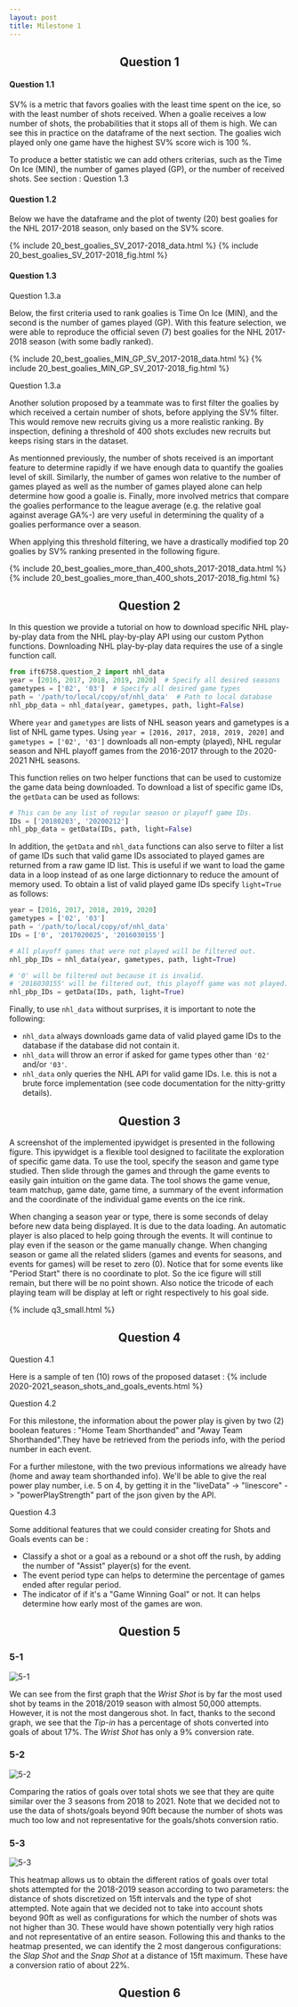```yaml
---
layout: post
title: Milestone 1
---
```


<center><h2>Question 1</h2></center>

#### Question 1.1

SV% is a metric that favors goalies with the least time spent on the ice, so with the least number of shots received.
When a goalie receives a low number of shots, the probabilities that it stops all of them is high.
We can see this in practice on the dataframe of the next section. The goalies wich played only one game have the highest SV% score wich is 100 %.

To produce a better statistic we can add others criterias, such as the Time On Ice (MIN), the number of games played (GP), or the number of received shots.
See section : Question 1.3

#### Question 1.2

Below we have the dataframe and the plot of twenty (20) best goalies for the NHL 2017-2018 season, only based on the SV% score.

{% include 20_best_goalies_SV_2017-2018_data.html %}
{% include 20_best_goalies_SV_2017-2018_fig.html %}

#### Question 1.3

Question 1.3.a

Below, the first criteria used to rank goalies is Time On Ice (MIN), and the second is the number of games played (GP).
With this feature selection, we were able to reproduce the official seven (7) best goalies for the NHL 2017-2018 season (with some badly ranked).

{% include 20_best_goalies_MIN_GP_SV_2017-2018_data.html %}
{% include 20_best_goalies_MIN_GP_SV_2017-2018_fig.html %}

Question 1.3.a

Another solution proposed by a teammate was to first filter the goalies by which received a certain number of shots, before applying the SV% filter.
This would remove new recruits giving us a more realistic ranking. By inspection, defining a threshold of 400 shots excludes new recruits but keeps rising stars in the dataset.

As mentionned previously, the number of shots received is an important feature to determine rapidly if we have enough data to quantify the goalies level of skill. Similarly, the number of games won relative to the number of games played as well as the number of games played alone can help determine how good a goalie is. Finally, more involved metrics that compare the goalies performance to the league average (e.g. the relative goal against average GA%-) are very useful in determining the quality of a goalies performance over a season.

When applying this threshold filtering, we have a drastically modified top 20 goalies by SV% ranking presented in the following figure.

{% include 20_best_goalies_more_than_400_shots_2017-2018_data.html %}
{% include 20_best_goalies_more_than_400_shots_2017-2018_fig.html %}

<center><h2>Question 2</h2></center>

In this question we provide a tutorial on how to download specific NHL play-by-play data from the NHL play-by-play API using our custom Python functions. Downloading NHL play-by-play data requires the use of a single function call.

```python
from ift6758.question_2 import nhl_data
year = [2016, 2017, 2018, 2019, 2020]  # Specify all desired seasons
gametypes = ['02', '03']  # Specify all desired game types
path = '/path/to/local/copy/of/nhl_data'  # Path to local database
nhl_pbp_data = nhl_data(year, gametypes, path, light=False)
```
Where `year` and `gametypes` are lists of NHL season years and gametypes is a list of NHL game types. Using `year = [2016, 2017, 2018, 2019, 2020]` and `gametypes = ['02', '03']` downloads all non-empty (played), NHL regular season and NHL playoff games from the 2016-2017 through to the 2020-2021 NHL seasons.

This function relies on two helper functions that can be used to customize the game data being downloaded. To download a list of specific game IDs, the `getData` can be used as follows:

```python
# This can be any list of regular season or playoff game IDs.
IDs = ['20180203', '20200212']
nhl_pbp_data = getData(IDs, path, light=False)
```

In addition, the `getData` and `nhl_data` functions can also serve to filter a list of game IDs such that valid game IDs associated to played games are returned from a raw game ID list. This is useful if we want to load the game data in a loop instead of as one large dictionnary to reduce the amount of memory used. To obtain a list of valid played game IDs specify `light=True` as follows:

```python
year = [2016, 2017, 2018, 2019, 2020]
gametypes = ['02', '03']
path = '/path/to/local/copy/of/nhl_data'
IDs = ['0', '2017020025', '2016030155']

# All playoff games that were not played will be filtered out.
nhl_pbp_IDs = nhl_data(year, gametypes, path, light=True)

# '0' will be filtered out because it is invalid.
# '2016030155' will be filtered out, this playoff game was not played.
nhl_pbp_IDs = getData(IDs, path, light=True)
```

Finally, to use `nhl_data` without surprises, it is important to note the following:

- `nhl_data` always downloads game data of valid played game IDs to the database if the database did not contain it.
- `nhl_data` will throw an error if asked for game types other than `'02'` and/or `'03'`.
- `nhl_data` only queries the NHL API for valid game IDs. I.e. this is not a brute force implementation (see code documentation for the nitty-gritty details).

<center><h2>Question 3</h2></center>

A screenshot of the implemented ipywidget is presented in the following figure. This ipywidget is a flexible tool designed to facilitate the exploration of specific game data. To use the tool, specify the season and game type studied. Then slide through the games and through the game events to easily gain intuition on the game data. The tool shows the game venue, team matchup, game date, game time, a summary of the event information and the coordinate of the individual game events on the ice rink.

When changing a season year or type, there is some seconds of delay before new data being displayed. It is due to the data loading.
An automatic player is also placed to help going through the events. It will continue to play even if the season or the game manually change.
When changing season or game all the related sliders (games and events for seasons, and events for games) will be reset to zero (0).
Notice that for some events like "Period Start" there is no coordinate to plot. So the ice figure will still remain, but there will be no point shown. Also notice the tricode of each playing team will be display at left or right respectively to his goal side.

{% include q3_small.html %}

<center><h2>Question 4</h2></center>

Question 4.1

Here is a sample of ten (10) rows of the proposed dataset :
{% include 2020-2021_season_shots_and_goals_events.html %}

Question 4.2

For this milestone, the information about the power play is given by two (2) boolean features : "Home Team Shorthanded" and "Away Team Shorthanded".They have be retrieved from the periods info, with the period number in each event.

For a further milestone, with the two previous informations we already have (home and away team shorthanded info).
We'll be able to give the real power play number, i.e. 5 on 4, by getting it in the "liveData" -> "linescore" -> "powerPlayStrength" part of the json given by the API.

Question 4.3

Some additional features that we could consider creating for Shots and Goals events can be :
- Classify a shot or a goal as a rebound or a shot off the rush, by adding the number of "Assist" player(s) for the event.
- The event period type can helps to determine the percentage of games ended after regular period.
- The indicator of if it's a "Game Winning Goal" or not. It can helps determine how early most of the games are won.

<center><h2>Question 5</h2></center>

### 5-1

![5-1](/assets/5-1.png)

We can see from the first graph that the *Wrist Shot* is by far the most used shot by teams in the 2018/2019 season with almost 50,000 attempts. However, it is not the most dangerous shot. In fact, thanks to the second graph, we see that the *Tip-in* has a percentage of shots converted into goals of about 17%. The *Wrist Shot* has only a 9% conversion rate.

### 5-2

![5-2](/assets/5-2.png)

Comparing the ratios of goals over total shots we see that they are quite similar over the 3 seasons from 2018 to 2021. Note that we decided not to use the data of shots/goals beyond 90ft because the number of shots was much too low and not representative for the goals/shots conversion ratio.

### 5-3

![5-3](/assets/5-3.png)

This heatmap allows us to obtain the different ratios of goals over total shots attempted for the 2018-2019 season according to two parameters: the distance of shots discretized on 15ft intervals and the type of shot attempted. Note again that we decided not to take into account shots beyond 90ft as well as configurations for which the number of shots was not higher than 30. These would have shown potentially very high ratios and not representative of an entire season. Following this and thanks to the heatmap presented, we can identify the 2 most dangerous configurations: the *Slap Shot* and the *Snap Shot* at a distance of 15ft maximum. These have a conversion ratio of about 22%.

<center><h2>Question 6</h2></center>
